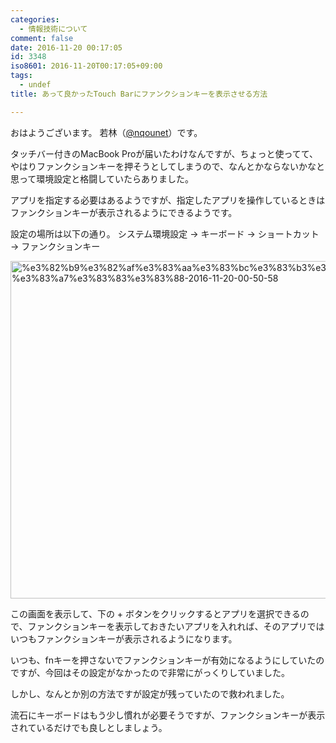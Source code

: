 ```yaml
---
categories:
  - 情報技術について
comment: false
date: 2016-11-20 00:17:05
id: 3348
iso8601: 2016-11-20T00:17:05+09:00
tags:
  - undef
title: あって良かったTouch Barにファンクションキーを表示させる方法

---
```


<p>おはようございます。
若林（<a href="https://twitter.com/nqounet">@nqounet</a>）です。</p>

<p>タッチバー付きのMacBook Proが届いたわけなんですが、ちょっと使ってて、やはりファンクションキーを押そうとしてしまうので、なんとかならないかなと思って環境設定と格闘していたらありました。</p>

<p>アプリを指定する必要はあるようですが、指定したアプリを操作しているときはファンクションキーが表示されるようにできるようです。</p>



<p>設定の場所は以下の通り。
システム環境設定 -> キーボード -> ショートカット -> ファンクションキー</p>

<p><a href="http://www.nqou.net/wp-content/uploads/2016/11/903db574a6010eaa65376a4adcd881ac.png"><img src="http://www.nqou.net/wp-content/uploads/2016/11/903db574a6010eaa65376a4adcd881ac-1024x954.png" alt="%e3%82%b9%e3%82%af%e3%83%aa%e3%83%bc%e3%83%b3%e3%82%b7%e3%83%a7%e3%83%83%e3%83%88-2016-11-20-00-50-58" width="580" height="540" class="alignnone size-large wp-image-3349" /></a></p>

<p>この画面を表示して、下の + ボタンをクリックするとアプリを選択できるので、ファンクションキーを表示しておきたいアプリを入れれば、そのアプリではいつもファンクションキーが表示されるようになります。</p>

<p>いつも、fnキーを押さないでファンクションキーが有効になるようにしていたのですが、今回はその設定がなかったので非常にがっくりしていました。</p>

<p>しかし、なんとか別の方法ですが設定が残っていたので救われました。</p>

<p>流石にキーボードはもう少し慣れが必要そうですが、ファンクションキーが表示されているだけでも良しとしましょう。</p>
    	